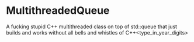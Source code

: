 # MultithreadedQueue
A fucking stupid C++ multithreaded class on top of std::queue that just builds and works without all bells and whistles of C++&lt;type_in_year_digits>
